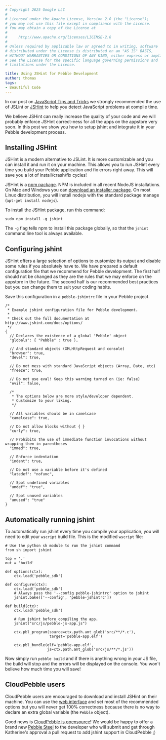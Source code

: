 ```yaml
---
# Copyright 2025 Google LLC
#
# Licensed under the Apache License, Version 2.0 (the "License");
# you may not use this file except in compliance with the License.
# You may obtain a copy of the License at
#
#     http://www.apache.org/licenses/LICENSE-2.0
#
# Unless required by applicable law or agreed to in writing, software
# distributed under the License is distributed on an "AS IS" BASIS,
# WITHOUT WARRANTIES OR CONDITIONS OF ANY KIND, either express or implied.
# See the License for the specific language governing permissions and
# limitations under the License.

title: Using JSHint for Pebble Development
author: thomas
tags:
- Beautiful Code
---
```


In our post on [JavaScript Tips and Tricks](/blog/2013/12/20/Pebble-Javascript-Tips-and-Tricks/) we strongly recommended the use of JSLint or [JSHint](http://www.jshint.com/) to help you detect JavaScript problems at compile time.

We believe JSHint can really increase the quality of your code and we will probably enforce JSHint correct-ness for all the apps on the appstore very soon. In this post we show you how to setup jshint and integrate it in your Pebble development process.



## Installing JSHint

JSHint is a modern alternative to JSLint. It is more customizable and you can install it and run it on your machine. This allows you to run JSHint every time you build your Pebble application and fix errors right away. This will save you a lot of install/crash/fix cycles!

JSHint is a [npm package](https://npmjs.org/package/jshint). NPM is included in all recent NodeJS installations. On Mac and Windows you can [download an installer package](http://nodejs.org/download/). On most Linux distribution, you will install nodejs with the standard package manage (`apt-get install nodejs`).

To install the JSHint package, run this command:

    sudo npm install -g jshint

The `-g` flag tells npm to install this package globally, so that the `jshint` command line tool is always available.

## Configuring jshint

JSHint offers a large selection of options to customize its output and disable some rules if you absolutely have to. We have prepared a default configuration file that we recommend for Pebble development. The first half should not be changed as they are the rules that we may enforce on the appstore in the future. The second half is our recommended best practices but you can change them to suit your coding habits.

Save this configuration in a `pebble-jshintrc` file in your Pebble project.

    /*
     * Example jshint configuration file for Pebble development.
     *
     * Check out the full documentation at http://www.jshint.com/docs/options/
     */
    {
      // Declares the existence of a global 'Pebble' object
      "globals": { "Pebble" : true },

      // And standard objects (XMLHttpRequest and console)
      "browser": true,
      "devel": true,

      // Do not mess with standard JavaScript objects (Array, Date, etc)
      "freeze": true,

      // Do not use eval! Keep this warning turned on (ie: false)
      "evil": false,

      /*
       * The options below are more style/developer dependent.
       * Customize to your liking.
       */

      // All variables should be in camelcase
      "camelcase": true,

      // Do not allow blocks without { }
      "curly": true,

      // Prohibits the use of immediate function invocations without wrapping them in parentheses
      "immed": true,

      // Enforce indentation
      "indent": true,

      // Do not use a variable before it's defined
      "latedef": "nofunc",

      // Spot undefined variables
      "undef": "true",

      // Spot unused variables
      "unused": "true"
    }

## Automatically running jshint

To automatically run jshint every time you compile your application, you will need to edit your `wscript` build file. This is the modified `wscript` file:


    # Use the python sh module to run the jshint command
    from sh import jshint

    top = '.'
    out = 'build'

    def options(ctx):
        ctx.load('pebble_sdk')

    def configure(ctx):
        ctx.load('pebble_sdk')
        # Always pass the '--config pebble-jshintrc' option to jshint
        jshint.bake(['--config', 'pebble-jshintrc'])

    def build(ctx):
        ctx.load('pebble_sdk')

        # Run jshint before compiling the app.
        jshint("src/js/pebble-js-app.js")

        ctx.pbl_program(source=ctx.path.ant_glob('src/**/*.c'),
                        target='pebble-app.elf')

        ctx.pbl_bundle(elf='pebble-app.elf',
                       js=ctx.path.ant_glob('src/js/**/*.js'))

Now simply run `pebble build` and if there is anything wrong in your JS file, the build will stop and the errors will be displayed on the console. You won't believe how much time you will save!

## CloudPebble users

CloudPebble users are encouraged to download and install JSHint on their machine. You can use the [web interface](http://www.jshint.com/) and set most of the recommended options but you will never get 100% correctness because there is no way to declare an extra global variable (the `Pebble` object).

Good news is [CloudPebble is opensource](https://github.com/CloudPebble/CloudPebble/)! We would be happy to offer a brand new [Pebble Steel](http://www.getpebble.com/steel) to the developer who will submit and get through Katherine's approval a pull request to add jshint support in CloudPebble ;)
